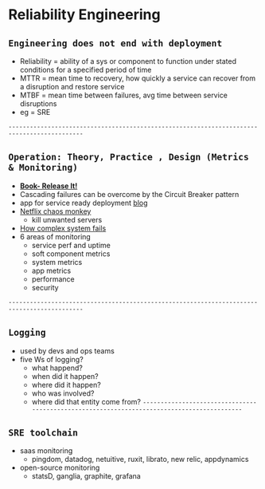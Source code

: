 # Reliability Engineering
## `Engineering does not end with deployment`
  - Reliability = ability of a sys or component to function under stated conditions for a specified period of time
  - MTTR = mean time to recovery, how quickly a service can recover from a disruption and restore service
  - MTBF = mean time between failures, avg time between service disruptions
  - eg = SRE 
  
`-------------------------------------------------------------------------------------------`
## `Operation: Theory, Practice , Design (Metrics & Monitoring)`
  - **[Book- Release It!](https://www.oreilly.com/library/view/release-it/9781680500264/)**
  - Cascading failures can be overcome by the Circuit Breaker pattern
  - app for service ready deployment [blog](https://12factor.net/)
  - [Netflix chaos monkey](https://github.com/Netflix/chaosmonkey)
    - kill unwanted servers
  - [How complex system fails](https://www.he-alert.org/filemanager/root/site_assets/standalone_pdfs_0355-/HE00545.pdf)
  - 6 areas of monitoring
    - service perf and uptime
    - soft component metrics
    - system metrics
    - app metrics
    - performance
    - security
    
`-------------------------------------------------------------------------------------------`
## `Logging`
  - used by devs and ops teams
  - five Ws of logging?
    - what happend?
    - when did it happen?
    - where did it happen?
    - who was involved?
    - where did that entity come from?
`-------------------------------------------------------------------------------------------`
## `SRE toolchain`
  - saas monitoring
    - pingdom, datadog, netuitive, ruxit, librato, new relic, appdynamics
  - open-source monitoring
    - statsD, ganglia, graphite, grafana
    
